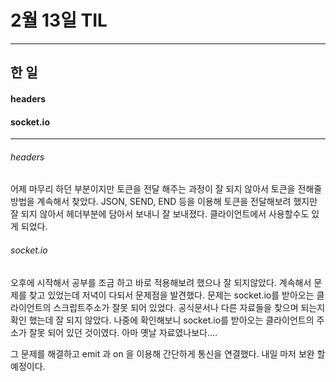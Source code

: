 # 2월 13일 TIL

------

## 한 일

#### headers

#### socket.io

------

###### headers

어제 마무리 하던 부분이지만 토큰을 전달 해주는 과정이 잘 되지 않아서 토큰을 전해줄 방법을 계속해서 찾았다. JSON, SEND, END 등을 이용해 토큰을 전달해보려 했지만 잘 되지 않아서 헤더부분에 담아서 보내니 잘 보내졌다. 클라이언트에서 사용할수도 있게 되었다.

###### socket.io

오후에 시작해서 공부를 조금 하고 바로 적용해보려 했으나 잘 되지않았다. 계속해서 문제를 찾고 있었는데 저녁이 다되서 문제점을 발견했다. 문제는 socket.io를 받아오는 클라이언트의 스크립트주소가 잘못 되어 있었다. 공식문서나 다른 자료들을 찾으며 되는지 확인 했는데 잘 되지 않았다. 나중에 확인해보니 socket.io를 받아오는 클라이언트의 주소가 잘못 되어 있던 것이였다. 아마 옛날 자료였나보다....

그 문제를 해결하고 emit 과 on 을 이용해 간단하게 통신을 연결했다. 내일 마저 보완 할 예정이다.

